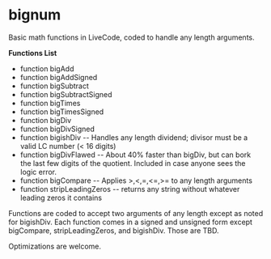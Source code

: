 # bignum
Basic math functions in LiveCode, coded to handle any length arguments.

**Functions List**

 * function bigAdd
 * function bigAddSigned
 * function bigSubtract
 * function bigSubtractSigned
 * function bigTimes
 * function bigTimesSigned
 * function bigDiv
 * function bigDivSigned
 * function bigishDiv -- Handles any length dividend; divisor must be a valid LC number (< 16 digits)
 * function bigDivFlawed -- About 40% faster than bigDiv, but can bork the last few digits of the quotient. Included in case anyone sees the logic error.
 * function bigCompare -- Applies >,<,=,<=,>= to any length arguments
 * function stripLeadingZeros -- returns any string without whatever leading zeros it contains


Functions are coded to accept two arguments of any length except as noted for bigishDiv. Each function comes in a signed and unsigned form except bigCompare, stripLeadingZeros, and bigishDiv. Those are TBD.

Optimizations are welcome.
